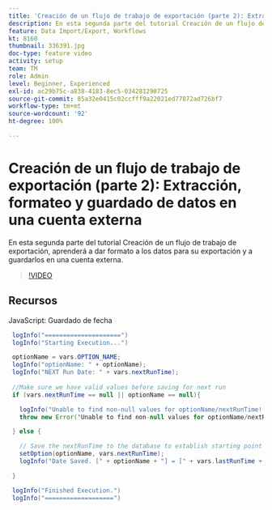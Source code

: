 ```yaml
---
title: 'Creación de un flujo de trabajo de exportación (parte 2): Extracción, formateo y guardado de datos en una cuenta externa'
description: En esta segunda parte del tutorial Creación de un flujo de trabajo de exportación, aprenderá a dar formato a los datos para su exportación y a guardarlos en una cuenta externa.
feature: Data Import/Export, Workflows
kt: 8160
thumbnail: 336391.jpg
doc-type: feature video
activity: setup
team: TM
role: Admin
level: Beginner, Experienced
exl-id: ac29b75c-a838-4183-8ec5-034281290725
source-git-commit: 85a32e0415c02ccfff9a22021ed77872ad726bf7
workflow-type: tm+mt
source-wordcount: '92'
ht-degree: 100%

---
```


# Creación de un flujo de trabajo de exportación (parte 2): Extracción, formateo y guardado de datos en una cuenta externa

En esta segunda parte del tutorial Creación de un flujo de trabajo de exportación, aprenderá a dar formato a los datos para su exportación y a guardarlos en una cuenta externa.

>[!VIDEO](https://video.tv.adobe.com/v/336391?quality=12)

## Recursos

JavaScript: Guardado de fecha

```java
 logInfo("=====================")
 logInfo("Starting Execution...")

 optionName = vars.OPTION_NAME;
 logInfo("optionName: " + optionName);
 logInfo("NEXT Run Date: " + vars.nextRunTime);
 
 //Make sure we have valid values before saving for next run
 if (vars.nextRunTime == null || optionName == null){

   logInfo("Unable to find non-null values for optionName/nextRunTime! Throwing Error.")
   throw new Error('Unable to find non-null values for optionName/nextRunTime!  Ending Execution.');

 } else {

   // Save the nextRunTime to the database to establish starting point for next run.
   setOption(optionName, vars.nextRunTime);
   logInfo("Date Saved. [" + optionName + "] = [" + vars.lastRunTime + "]")

 }

 logInfo("Finished Execution.") 
 logInfo("===================")
```
